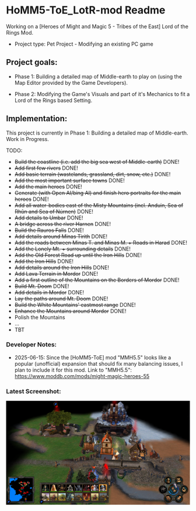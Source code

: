 # HoMM5-ToE_LotR-mod Readme
Working on a [Heroes of Might and Magic 5 - Tribes of the East] Lord of the Rings Mod.

* Project type: Pet Project - Modifying an existing PC game
## Project goals:
* Phase 1: Building a detailed map of Middle-earth to play on (using the Map Editor provided by the Game Developers).

* Phase 2: Modifying the Game's Visuals and part of it's Mechanics to fit a Lord of the Rings based Setting.

## Implementation:
This project is currently in Phase 1: Building a detailed map of Middle-earth. Work in Progress.  
  
TODO:  

* ~~Build the coastline (i.e. add the big sea west of Middle-earth)~~ DONE!
* ~~Add first few rivers~~ DONE!
* ~~Add basic terrain (wastelands, grassland, dirt, snow, etc.)~~ DONE!
* ~~Add the most important surface towns~~ DONE!
* ~~Add the main heroes~~ DONE!
* ~~Generate (with Open AI/bing AI) and finish hero portraits for the main heroes~~ DONE!
* ~~Add all water-bodies east of the Misty Mountains (incl. Anduin, Sea of Rhûn and Sea of Núrnen)~~ DONE!
* ~~Add details to Umbar~~ DONE!
* ~~A bridge across the river Harnen~~ DONE!
* ~~Build the Rauros Falls~~ DONE!
* ~~Add details around Minas Tirith~~ DONE!
* ~~Add the roads between Minas T. and Minas M. + Roads in Harad~~ DONE!
* ~~Add the Lonely Mt. + surrounding details~~ DONE!
* ~~Add the Old Forest Road up until the Iron Hills~~ DONE!
* ~~Add the Iron Hills~~ DONE!
* ~~Add details around the Iron Hills~~ DONE!
* ~~Add Lava Terrain in Mordor~~ DONE!
* ~~Add a first outline of the Mountains on the Borders of Mordor~~ DONE!
* ~~Build Mt. Doom~~ DONE!
* ~~Add details in Mordor~~ DONE!
* ~~Lay the paths around Mt. Doom~~ DONE!
* ~~Build the White Mountains' eastmost range~~ DONE!
* ~~Enhance the Mountains around Mordor~~ DONE!
* Polish the Mountains
* ...
* TBT

### Developer Notes:
* 2025-06-15: Since the [HoMM5-ToE] mod "MMH5.5" looks like a popular (unofficial) expansion that should fix many balancing issues, I plan to include it for this mod. Link to "MMH5.5": https://www.moddb.com/mods/might-magic-heroes-55

### Latest Screenshot:

![alt text](https://github.com/civilbarbar/HoMM5-ToE_LotR-mod/blob/main/Phase1/screenshots/2025-05-11_lonely-mountain-01.png?raw=true "Latest in-game screenshot of Middle-earth map at Lonely Mountain")

